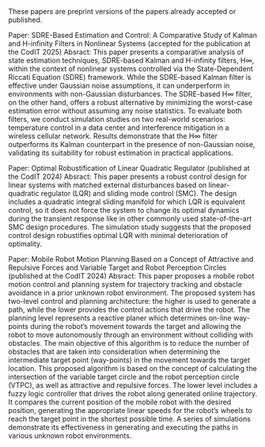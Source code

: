 These papers are preprint versions of the papers already accepted or published.

Paper: SDRE-Based Estimation and Control: A Comparative Study of Kalman
and H-infinity Filters in Nonlinear Systems
(accepted for the publication at the CodIT 2025)
Absract:
This paper presents a comparative analysis of
state estimation techniques, SDRE-based Kalman and H-infinity
filters, H∞, within the context of nonlinear systems controlled
via the State-Dependent Riccati Equation (SDRE) framework.
While the SDRE-based Kalman filter is effective under Gaussian
noise assumptions, it can underperform in environments
with non-Gaussian disturbances. The SDRE-based H∞ filter,
on the other hand, offers a robust alternative by minimizing
the worst-case estimation error without assuming any noise
statistics. To evaluate both filters, we conduct simulation studies
on two real-world scenarios: temperature control in a data center
and interference mitigation in a wireless cellular network.
Results demonstrate that the H∞ filter outperforms its Kalman
counterpart in the presence of non-Gaussian noise, validating
its suitability for robust estimation in practical applications.


Paper: Optimal Robustification of Linear Quadratic Regulator
(published at the CodIT 2024)
Absract:
This paper presents a robust control design for
linear systems with matched external disturbances based on
linear-quadratic regulator (LQR) and sliding mode control
(SMC). The design includes a quadratic integral sliding manifold
for which LQR is equivalent control, so it does not
force the system to change its optimal dynamics during the
transient response like in other commonly used state-of-the-art
SMC design procedures. The simulation study suggests that the
proposed control design robustifies optimal LQR with minimal
deterioration of optimality.

Paper: Mobile Robot Motion Planning Based on a Concept of Attractive and
Repulsive Forces and Variable Target and Robot Perception Circles
(published at the CodIT 2024)
Absract: 
This paper proposes a mobile robot motion control
and planning system for trajectory tracking and obstacle avoidance
in a prior unknown robot environment. The proposed system
has two-level control and planning architecture: the higher
is used to generate a path, while the lower provides the control
actions that drive the robot. The planning level represents a
reactive planer which determines on-line way-points during the
robot’s movement towards the target and allowing the robot to
move autonomously through an environment without colliding
with obstacles. The main objective of this algorithm is to reduce
the number of obstacles that are taken into consideration when
determining the intermediate target point (way-points) in the
movement towards the target location. This proposed algorithm
is based on the concept of calculating the intersection of the
variable target circle and the robot perception circle (VTPC), as
well as attractive and repulsive forces. The lower level includes
a fuzzy logic controller that drives the robot along generated
online trajectory. It compares the current position of the mobile
robot with the desired position, generating the appropriate
linear speeds for the robot’s wheels to reach the target point in
the shortest possible time. A series of simulations demonstrate
its effectiveness in generating and executing the paths in various
unknown robot environments.


